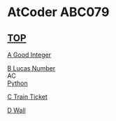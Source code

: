 # AtCoder ABC079  

## [TOP](https://atcoder.jp/contests/abc079)  

[A Good Integer](https://atcoder.jp/contests/abc079/tasks/abc079_a)   

[](https://atcoder.jp/contests/abc079/submissions/)  

[B Lucas Number](https://atcoder.jp/contests/abc079/tasks/abc079_b)   
AC  
[Python](https://atcoder.jp/contests/abc079/submissions/15685187)  

[C Train Ticket](https://atcoder.jp/contests/abc079/tasks/abc079_c)   

[](https://atcoder.jp/contests/abc079/submissions/)  

[D Wall](https://atcoder.jp/contests/abc079/tasks/abc079_d)   

[](https://atcoder.jp/contests/abc079/submissions/)  

